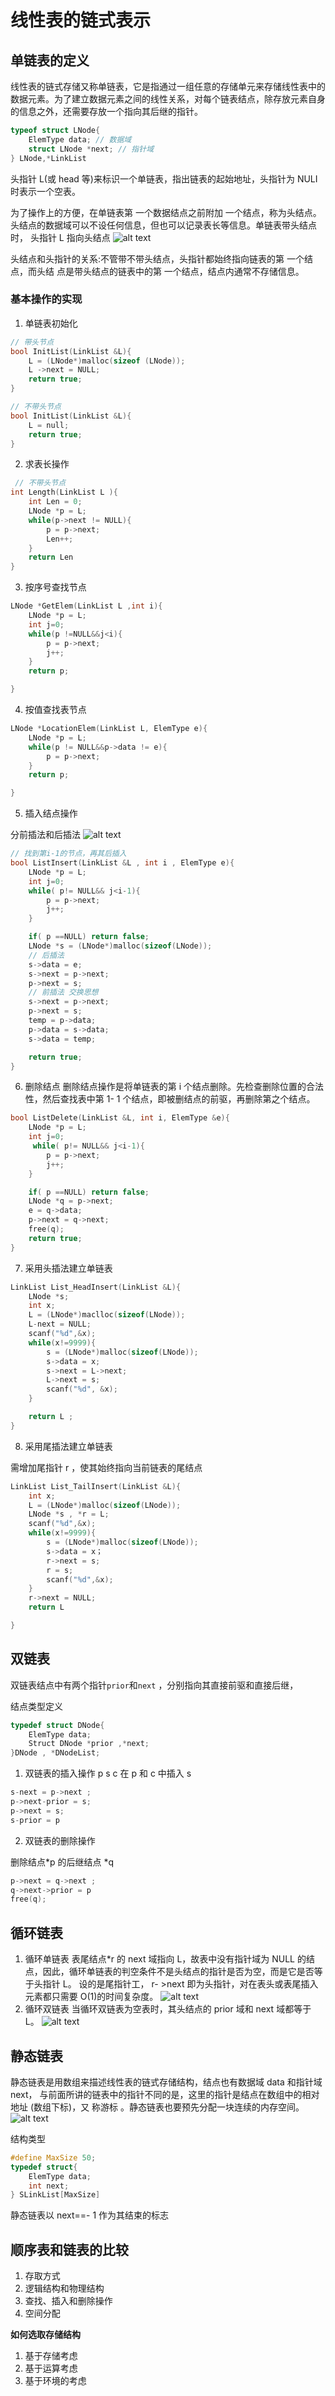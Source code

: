 # 线性表的链式表示

## 单链表的定义

线性表的链式存储又称单链表，它是指通过一组任意的存储单元来存储线性表中的数据元素。为了建立数据元素之间的线性关系，对每个链表结点，除存放元素自身的信息之外，还需要存放一个指向其后继的指针。

```c
typeof struct LNode{
    ElemType data; // 数据域
    struct LNode *next; // 指针域
} LNode,*LinkList
```

头指针 L(或 head 等)来标识一个单链表，指出链表的起始地址，头指针为 NULI 时表示一个空表。

为了操作上的方便，在单链表第 一个数据结点之前附加 一个结点，称为头结点。头结点的数据域可以不设任何信息，但也可以记录表长等信息。单链表带头结点时， 头指针 L 指向头结点
![alt text](./img/头节点和头指针.png)

头结点和头指针的关系:不管带不带头结点，头指针都始终指向链表的第 一个结点，而头结 点是带头结点的链表中的第 一个结点，结点内通常不存储信息。

### 基本操作的实现

1.  单链表初始化

```c
// 带头节点
bool InitList(LinkList &L){
    L = (LNode*)malloc(sizeof (LNode));
    L ->next = NULL;
    return true;
}

// 不带头节点
bool InitList(LinkList &L){
    L = null;
    return true;
}
```

2. 求表长操作

```c
 // 不带头节点
int Length(LinkList L ){
    int Len = 0;
    LNode *p = L;
    while(p->next != NULL){
        p = p->next;
        Len++;
    }
    return Len
}
```

3. 按序号查找节点

```c
LNode *GetElem(LinkList L ,int i){
    LNode *p = L;
    int j=0;
    while(p !=NULL&&j<i){
        p = p->next;
        j++;
    }
    return p;

}
```

4. 按值查找表节点

```c
LNode *LocationElem(LinkList L, ElemType e){
    LNode *p = L;
    while(p != NULL&&p->data != e){
        p = p->next;
    }
    return p;

}
```

5. 插入结点操作

分前插法和后插法
![alt text](./img/单链表插入操作.png)

```c
// 找到第i-1的节点，再其后插入
bool ListInsert(LinkList &L , int i , ElemType e){
    LNode *p = L;
    int j=0;
    while( p!= NULL&& j<i-1){
        p = p->next;
        j++;
    }

    if( p ==NULL) return false;
    LNode *s = (LNode*)malloc(sizeof(LNode));
    // 后插法
    s->data = e;
    s->next = p->next;
    p->next = s;
    // 前插法 交换思想
    s->next = p->next;
    p->next = s;
    temp = p->data;
    p->data = s->data;
    s->data = temp;

    return true;
}
```

6. 删除结点
   删除结点操作是将单链表的第 i 个结点删除。先检查删除位置的合法性，然后查找表中第 1- 1 个结点，即被删结点的前驱，再删除第之个结点。

```c
bool ListDelete(LinkList &L, int i, ElemType &e){
    LNode *p = L;
    int j=0;
     while( p!= NULL&& j<i-1){
        p = p->next;
        j++;
    }

    if( p ==NULL) return false;
    LNode *q = p->next;
    e = q->data;
    p->next = q->next;
    free(q);
    return true;
}
```

7. 采用头插法建立单链表

```c
LinkList List_HeadInsert(LinkList &L){
    LNode *s;
    int x;
    L = (LNode*)maclloc(sizeof(LNode));
    L-next = NULL;
    scanf("%d",&x);
    while(x!=9999){
        s = (LNode*)malloc(sizeof(LNode));
        s->data = x;
        s->next = L->next;
        L->next = s;
        scanf("%d", &x);
    }

    return L ;
}
```

8. 采用尾插法建立单链表

需增加尾指针 r ，使其始终指向当前链表的尾结点

```c
LinkList List_TailInsert(LinkList &L){
    int x;
    L = (LNode*)malloc(sizeof(LNode));
    LNode *s , *r = L;
    scanf("%d",&x);
    while(x!=9999){
        s = (LNode*)malloc(sizeof(LNode));
        s->data = x；
        r->next = s;
        r = s;
        scanf("%d",&x);
    }
    r->next = NULL;
    return L

}
```

## 双链表

双链表结点中有两个指针`prior`和`next` ，分别指向其直接前驱和直接后继，

结点类型定义

```c
typedef struct DNode{
    ElemType data;
    Struct DNode *prior ,*next;
}DNode , *DNodeList;
```

1. 双链表的插入操作
   p s c 在 p 和 c 中插入 s

```c
s-next = p->next ;
p->next-prior = s;
p->next = s;
s-prior = p
```

2. 双链表的删除操作

删除结点*p 的后继结点 *q

```c
p->next = q->next ;
q->next->prior = p
free(q);
```

## 循环链表

1. 循环单链表
   表尾结点\*r 的 next 域指向 L，故表中没有指针域为 NULL 的结点，因此，循环单链表的判空条件不是头结点的指针是否为空，而是它是否等于头指针 L。
   设的是尾指针工， r- >next 即为头指针，对在表头或表尾插入元素都只需要 O(1)的时间复杂度。
   ![alt text](./img/循环单链表.png)
2. 循环双链表
   当循环双链表为空表时，其头结点的 prior 域和 next 域都等于 L。
   ![alt text](./img/循环双链表.png)

## 静态链表

静态链表是用数组来描述线性表的链式存储结构，结点也有数据域 data 和指针域 next， 与前面所讲的链表中的指针不同的是，这里的指针是结点在数组中的相对地址 (数组下标)，又 称游标 。静态链表也要预先分配一块连续的内存空间。
![alt text](./img/静态链表.png)

结构类型

```c
#define MaxSize 50;
typedef struct{
    ElemType data;
    int next;
} SLinkList[MaxSize]
```

静态链表以 next==- 1 作为其结束的标志

## 顺序表和链表的比较

1. 存取方式
2. 逻辑结构和物理结构
3. 查找、插入和删除操作
4. 空间分配

**如何选取存储结构**

1. 基于存储考虑
2. 基于运算考虑
3. 基于环境的考虑

